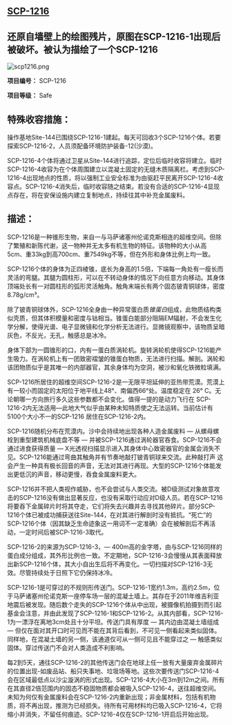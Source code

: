 ## [SCP-1216](https://scp-wiki-cn.wikidot.com/scp-1216)

## 还原自墙壁上的绘图残片，原图在SCP-1216-1出现后被破坏。被认为描绘了一个SCP-1216

![scp1216.png](https://cdn.jsdelivr.net/gh/HOG-StarWatch/MyImgBed@master/scp-series/scp1216.png)

**项目编号：** SCP-1216

**项目等级：** Safe

## **特殊收容措施：**

操作基地Site-144已围绕SCP-1216-1建起。每天可回收3个SCP-1216个体。若要探索SCP-1216-2，人员须配备环境防护装备-12(沙漠)。

SCP-1216-4个体将通过卫星从Site-144进行追踪，定位后临时收容将建立。临时 SCP-1216-4收容为在个体周围建立以混凝土固定的无缝木质隔离栏。考虑到SCP-1216-4出现地点的性质，将以强制工业安全标准为由驱赶平民离开SCP-1216-4收容点。SCP-1216-4消失后，临时收容随之结束。若没有合适的SCP-1216-4显现点存在，将在安保设施内建立复制地点，持续往其中补充金属废料。

## **描述：**

SCP-1216是一种锥形生物，来自一与马萨诸塞州伦诺克斯相连的超维空间。但除了繁殖和新陈代谢，这一物种并无太多有机生物的特征。该物种的大小从高5cm、重33kg到高700cm、重7549kg不等，但在外形和身体比例上均一致。

SCP-1216个体的身体为正四棱锥，底长为身高的1.5倍，下端每一角处有一瘦长而灵活的弯腿。其腿为圆柱形，可以在不转动身体的情况下向任意方向移动。其身体顶端处长有一对圆柱形的弧形灵活触角。触角末端长有两个固态铍青铜球体，密度8.78g/cm³。

除了铍青铜球体外，SCP-1216全身由一种异常蛋白质*锥蛋白*组成，此物质结构类似壳质，但其体积模量和密度与钴相当。锥蛋白能部分阻隔EM辐射，不会发生化学分解，使得光谱、电子显微镜和化学分析无法进行。显微镜观察中，该物质呈暗灰色，不反光，无孔，触感总是冰冷。

身体下部为一圆锥形的口，内有一蛋白质涡轮机。旋转涡轮机使得SCP-1216能产生吸力。在涡轮机上有一团致密褶皱的锥蛋白物质，无法进行扫描。解剖。涡轮和该团物质似乎是其唯一的内部器官，其余身体均为空洞，被沙和氧化铁微粒填满。

SCP-1216所居住的超维空间SCP-1216-2是一无限平坦延伸的亚热带荒漠。荒漠上有一较小而固定的太阳位于地平线上48°、南偏西66°处。温度稳定在 26° C。无论朝哪一方向旅行多久这些参数都不会变化。值得一提的是动力飞行在 SCP-1216-2内无法适用—此地大气似乎由某种未知特质使之无法运转。当前估计有5100个大小不一的SCP-1216 居住在SCP-1216-2内。

SCP-1216随机分布在荒漠内。沙中会持续地出现各种人造金属废料 — 从螺母螺栓到重型建筑机械底盘不等 — 并被SCP-1216通过涡轮器官吞食。SCP-1216不会通过进食获得质量 — X光透视扫描显示进入其身体中心致密器官的金属会消失不见。SCP-1216能通过弯曲其触角并有节奏地敲打铍青铜球来交流。此种敲打声 这会产生一种具有极长回音的声音，无法对其进行再现。大型的SCP-1216个体能发出更低沉的声音，移动更慢，吞食金属废料更大。

SCP-1216并不把人类视作威胁，也不会尝试与人类交流。被D级测试对象故意攻击的SCP-1216没有做出显著反应，也没有采取行动应对D级人员。若在SCP-1216将要吞下金属碎片时将其夺走，它们将失去兴趣并去寻找其他碎片。部分SCP-1216个体已被成功捕获送往Site-144，在对其进行解剖时没有抵抗。“死亡”的SCP-1216个体（因其缺乏生命迹象这一用词不一定准确）会在被解剖后不再活动，一定时间后被SCP-1216-3取代。

SCP-1216-2的来源为SCP-1216-3，— 400m高的金字塔，由与SCP-1216同样的蛋白成分组成，其外形比例也一致。不定期地，SCP-1216-3会慢慢从其表面释放出新SCP-1216个体，其大小自出生后将不再变化。一切扫描对SCP-1216-3无效。尽管持续处于日照下它仍保持冰冷。

SCP-1216-1是可穿过的不规则形传送门。SCP-1216-1宽约1.3m，高约2.5m，位于马萨诸塞州伦诺克斯一座停车场一层的混凝土墙上。其存在于2011年维吉利亚地震后被发现。随后数个走失的SCP-1216个体从中出现，被摄像机拍摄到而引起基金会注意，并由此发现了SCP-1216-1和SCP-1216-2。从其内部看，SCP-1216-1为一漂浮在离地3cm处且十分平坦。传送门具有厚度 — 其内边由混凝土墙组成 — 但仅在面对其开口时可见而不能在其背后看到，不可见一侧看起来类似固体。同样地，在混凝土墙的另一侧，该通道仅可从一侧可见且不能穿过之 — 触感类似固体。穿过传送门不会对人类造成不利影响。

每2到5天，通往SCP-1216-2的其他传送门会在地球上任一放有大量废弃金属碎片的位置出现-如废品站、船只失事地、垃圾场等地。这些次要传送门SCP-1216-4会在区域最低点以沙尘漩涡的形式出现。SCP-1216-4大小在3m到12m之间。所有在其直径2倍范围内的固态不稳固物质都会被吸入SCP-1216-4，送往超维空间。未知为何仅有金属废料会在SCP-1216-2内重新出现；非金属材料，包括有机物质，将不再出现，推测为已经损失。待所有可用材料均已吸入SCP-1216-4，它将缩小并消失，不留任何痕迹。SCP-1216-4仅在SCP-1216-1开启后开始出现。